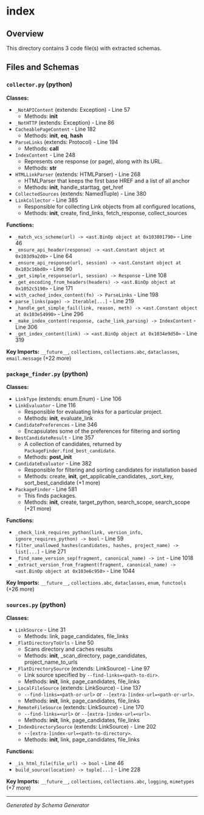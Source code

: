 # index

## Overview

This directory contains 3 code file(s) with extracted schemas.

## Files and Schemas

### `collector.py` (python)

**Classes:**
- `_NotAPIContent` (extends: Exception) - Line 57
  - Methods: __init__
- `_NotHTTP` (extends: Exception) - Line 86
- `CacheablePageContent` - Line 182
  - Methods: __init__, __eq__, __hash__
- `ParseLinks` (extends: Protocol) - Line 194
  - Methods: __call__
- `IndexContent` - Line 248
  - Represents one response (or page), along with its URL.
  - Methods: __str__
- `HTMLLinkParser` (extends: HTMLParser) - Line 268
  - HTMLParser that keeps the first base HREF and a list of all anchor
  - Methods: __init__, handle_starttag, get_href
- `CollectedSources` (extends: NamedTuple) - Line 380
- `LinkCollector` - Line 385
  - Responsible for collecting Link objects from all configured locations,
  - Methods: __init__, create, find_links, fetch_response, collect_sources

**Functions:**
- `_match_vcs_scheme(url) -> <ast.BinOp object at 0x103801790>` - Line 46
- `_ensure_api_header(response) -> <ast.Constant object at 0x103d9a2d0>` - Line 64
- `_ensure_api_response(url, session) -> <ast.Constant object at 0x103c16bd0>` - Line 90
- `_get_simple_response(url, session) -> Response` - Line 108
- `_get_encoding_from_headers(headers) -> <ast.BinOp object at 0x1052c5190>` - Line 171
- `with_cached_index_content(fn) -> ParseLinks` - Line 198
- `parse_links(page) -> Iterable[...]` - Line 219
- `_handle_get_simple_fail(link, reason, meth) -> <ast.Constant object at 0x103e54990>` - Line 296
- `_make_index_content(response, cache_link_parsing) -> IndexContent` - Line 306
- `_get_index_content(link) -> <ast.BinOp object at 0x1034e9d50>` - Line 319

**Key Imports:** `__future__`, `collections`, `collections.abc`, `dataclasses`, `email.message` (+22 more)

### `package_finder.py` (python)

**Classes:**
- `LinkType` (extends: enum.Enum) - Line 106
- `LinkEvaluator` - Line 116
  - Responsible for evaluating links for a particular project.
  - Methods: __init__, evaluate_link
- `CandidatePreferences` - Line 346
  - Encapsulates some of the preferences for filtering and sorting
- `BestCandidateResult` - Line 357
  - A collection of candidates, returned by `PackageFinder.find_best_candidate`.
  - Methods: __post_init__
- `CandidateEvaluator` - Line 382
  - Responsible for filtering and sorting candidates for installation based
  - Methods: create, __init__, get_applicable_candidates, _sort_key, sort_best_candidate (+1 more)
- `PackageFinder` - Line 581
  - This finds packages.
  - Methods: __init__, create, target_python, search_scope, search_scope (+21 more)

**Functions:**
- `_check_link_requires_python(link, version_info, ignore_requires_python) -> bool` - Line 59
- `filter_unallowed_hashes(candidates, hashes, project_name) -> list[...]` - Line 271
- `_find_name_version_sep(fragment, canonical_name) -> int` - Line 1018
- `_extract_version_from_fragment(fragment, canonical_name) -> <ast.BinOp object at 0x103e6c950>` - Line 1044

**Key Imports:** `__future__`, `collections.abc`, `dataclasses`, `enum`, `functools` (+26 more)

### `sources.py` (python)

**Classes:**
- `LinkSource` - Line 31
  - Methods: link, page_candidates, file_links
- `_FlatDirectoryToUrls` - Line 50
  - Scans directory and caches results
  - Methods: __init__, _scan_directory, page_candidates, project_name_to_urls
- `_FlatDirectorySource` (extends: LinkSource) - Line 97
  - Link source specified by ``--find-links=<path-to-dir>``.
  - Methods: __init__, link, page_candidates, file_links
- `_LocalFileSource` (extends: LinkSource) - Line 137
  - ``--find-links=<path-or-url>`` or ``--[extra-]index-url=<path-or-url>``.
  - Methods: __init__, link, page_candidates, file_links
- `_RemoteFileSource` (extends: LinkSource) - Line 170
  - ``--find-links=<url>`` or ``--[extra-]index-url=<url>``.
  - Methods: __init__, link, page_candidates, file_links
- `_IndexDirectorySource` (extends: LinkSource) - Line 202
  - ``--[extra-]index-url=<path-to-directory>``.
  - Methods: __init__, link, page_candidates, file_links

**Functions:**
- `_is_html_file(file_url) -> bool` - Line 46
- `build_source(location) -> tuple[...]` - Line 228

**Key Imports:** `__future__`, `collections`, `collections.abc`, `logging`, `mimetypes` (+7 more)

---
*Generated by Schema Generator*